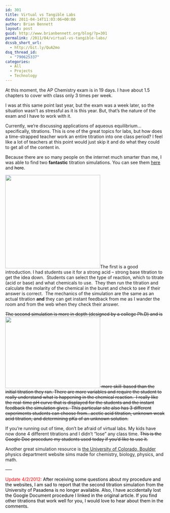 ```yaml
---
id: 301
title: Virtual vs Tangible Labs
date: 2011-04-14T11:03:06+00:00
author: Brian Bennett
layout: post
guid: http://www.brianbennett.org/blog/?p=301
permalink: /2011/04/virtual-vs-tangible-labs/
dcssb_short_url:
  - http://bit.ly/QuA2mo
dsq_thread_id:
  - "790625337"
categories:
  - All
  - Projects
  - Technology
---
```

At this moment, the AP Chemistry exam is in 19 days. I have about 1.5 chapters to cover with class only 3 times per week.

I was at this same point last year, but the exam was a week later, so the situation wasn&#8217;t as stressful as it is this year. But, that&#8217;s the nature of the exam and I have to work with it.

Currently, we&#8217;re discussing applications of aqueous equilibrium&#8230;specifically, titrations. This is one of the great topics for labs, but how does a time-strapped teacher work an entire titration into one class period? I feel like a lot of teachers at this point would just skip it and do what they could to get all of the content in.

Because there are so many people on the internet much smarter than me, I was able to find two **fantastic** titration simulations. You can see them <a href="http://bit.ly/elGPEZ" target="blank">here</a> and <del>here</del>.

[<img class="alignleft size-medium wp-image-303" title="Titration 1" src="http://blog.ohheybrian.com/wp-content/uploads/2011/04/Screen-shot-2011-04-14-at-10.47.50-AM-300x296.png" alt="" width="300" height="296" srcset="https://blog.ohheybrian.com/wp-content/uploads/2011/04/Screen-shot-2011-04-14-at-10.47.50-AM-300x296.png 300w, https://blog.ohheybrian.com/wp-content/uploads/2011/04/Screen-shot-2011-04-14-at-10.47.50-AM.png 630w" sizes="(max-width: 300px) 100vw, 300px" />](http://blog.ohheybrian.com/wp-content/uploads/2011/04/Screen-shot-2011-04-14-at-10.47.50-AM.png)The first is a good introduction. I had students use it for a strong acid &#8211; strong base titration to get the idea down.  Students can select the type of reaction, which to titrate (acid or base) and what chemicals to use.  They then run the titration and calculate the molarity of the chemical in the buret and check to see if their answer is correct.  The mechanics of the simulation are the same as an actual titration **and** they can get instant feedback from me as I wander the room and from the web when they check their answer.

<del>The second simulation is more in depth (designed by a college Ph.D) and is<a href="http://blog.ohheybrian.com/wp-content/uploads/2011/04/Screen-shot-2011-04-14-at-10.55.53-AM.png"><img class="alignleft size-medium wp-image-304" title="Titration 2" src="http://blog.ohheybrian.com/wp-content/uploads/2011/04/Screen-shot-2011-04-14-at-10.55.53-AM-300x226.png" alt="" width="300" height="226" srcset="https://blog.ohheybrian.com/wp-content/uploads/2011/04/Screen-shot-2011-04-14-at-10.55.53-AM-300x226.png 300w, https://blog.ohheybrian.com/wp-content/uploads/2011/04/Screen-shot-2011-04-14-at-10.55.53-AM.png 711w" sizes="(max-width: 300px) 100vw, 300px" /></a> more skill-based than the initial titration they ran. There are more variables and require the student to really understand what is happening in the chemical reaction.  I really like the real-time pH curve that is displayed for the students and the instant feedback the simulation gives.  This particular site also has 3 different experiments students can choose from&#8230;acetic acid titration, unknown weak acid titration, and determining pKa of an unknown solution.</del>

If you&#8217;re running out of time, don&#8217;t be afraid of virtual labs. My kids have now done 4 different titrations and I didn&#8217;t &#8220;lose&#8221; any class time. <del>This is the Google Doc procedure my students used today if you&#8217;d like to use it.</del>

Another great simulation resource is <a href="http://diigo.com/0go1j" target="blank">the University of Colorado, Boulder</a> physics department website sims made for chemistry, biology, physics, and math.

&#8212;&#8211;

<span style="color: #ff0000;">Update 4/2/2012:</span> <span style="color:#000000;">After receiving some questions about my procedure and the websites, I am sad to report that the second titration simulation from the University of Pasadena is no longer available. Also, I have accidentally lost the Google Document procedure I linked in the original article. If you find other titrations that work well for you, I would love to hear about them in the comments.</span>